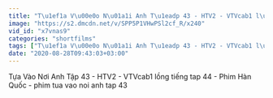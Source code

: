 ```yaml
---
title: "T\u1ef1a V\u00e0o N\u01a1i Anh T\u1eadp 43 - HTV2 - VTVcab1 l\u1ed3ng ti\u1ebfng tap 44 - Phim H\u00e0n Qu\u1ed1c - phim tua vao noi anh tap 43"
image: "https://s2.dmcdn.net/v/SPP5P1VHwPSl2cf_R/x240"
vid_id: "x7vnas9"
categories: "shortfilms"
tags: ["T\u1ef1a V\u00e0o N\u01a1i Anh T\u1eadp 43 - HTV2 - VTVcab1 l\u1ed3ng ti\u1ebfng tap 44 - Phim H\u00e0n Qu\u1ed1c - phim tua vao noi anh tap 43",]
date: "2020-08-28T09:43:03+03:00"
---
```

Tựa Vào Nơi Anh Tập 43 - HTV2 - VTVcab1 lồng tiếng tap 44 - Phim Hàn Quốc - phim tua vao noi anh tap 43
